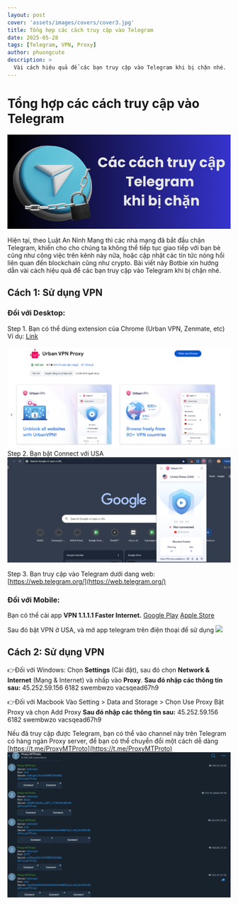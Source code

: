 ```yaml
---
layout: post
cover: 'assets/images/covers/cover3.jpg'
title: Tổng hợp các cách truy cập vào Telegram
date: 2025-05-28
tags: [Telegram, VPN, Proxy]
author: phuongcute
description: >
  Vài cách hiệu quả để các bạn truy cập vào Telegram khi bị chặn nhé.
---
```


# **Tổng hợp các cách truy cập vào Telegram**

![](/assets/images/posts/2025-05-28/image5.png)

Hiện tại, theo Luật An Ninh Mạng thì các nhà mạng đã bắt đầu chặn Telegram, khiến cho cho chúng ta không thể tiếp tục giao tiếp với bạn bè cũng như công việc trên kênh này nữa, hoặc cập nhật các tin tức nóng hổi liên quan đến blockchain cũng như crypto. Bài viết này Botbie xin hướng dẫn vài cách hiệu quả để các bạn truy cập vào Telegram khi bị chặn nhé.

## **Cách 1: Sử dụng VPN**

### **Đối với Desktop:**

Step 1\. Bạn có thể dùng extension của Chrome (Urban VPN, Zenmate, etc)
Ví dụ: [Link](https://chromewebstore.google.com/detail/urban-vpn-proxy/eppiocemhmnlbhjplcgkofciiegomcon?pli=1)

![](/assets/images/posts/2025-05-28/image3.png)
Step 2\. Bạn bật Connect với USA
![](/assets/images/posts/2025-05-28/image1.png)

Step 3\. Bạn truy cập vào Telegram dưới dang web: [https://web.telegram.org/](https://web.telegram.org/)

### **Đối với Mobile:**

Bạn có thể cài app **VPN 1.1.1.1 Faster Internet.**
[Google Play](https://play.google.com/store/apps/details?id=com.cloudflare.onedotonedotonedotone&hl=vi)
[Apple Store](https://apps.apple.com/vn/app/1-1-1-1-faster-internet/id1423538627?l=vi)

Sau đó bật VPN ở USA, và mở app telegram trên điện thoại để sử dụng
![](/assets/images/posts/2025-05-28/image4.png)

## **Cách 2: Sử dụng VPN**

👉Đối với Windows:
Chọn **Settings** (Cài đặt), sau đó chọn **Network & Internet** (Mạng & Internet) và nhấp vào **Proxy**.
**Sau đó nhập các thông tin sau:**
45.252.59.156
6182
swembwzo
vacsqead67h9

👉Đối với Macbook
Vào Setting \> Data and Storage \> Chọn Use Proxy
Bật Proxy và chọn Add Proxy
**Sau đó nhập các thông tin sau:**
45.252.59.156
6182
swembwzo
vacsqead67h9

Nếu đã truy cập được Telegram, bạn có thể vào channel này trên Telegram có hàng ngàn Proxy server, để bạn có thể chuyển đổi một cách dễ dàng
[https://t.me/ProxyMTProto](https://t.me/ProxyMTProto)
![](/assets/images/posts/2025-05-28/image2.png)